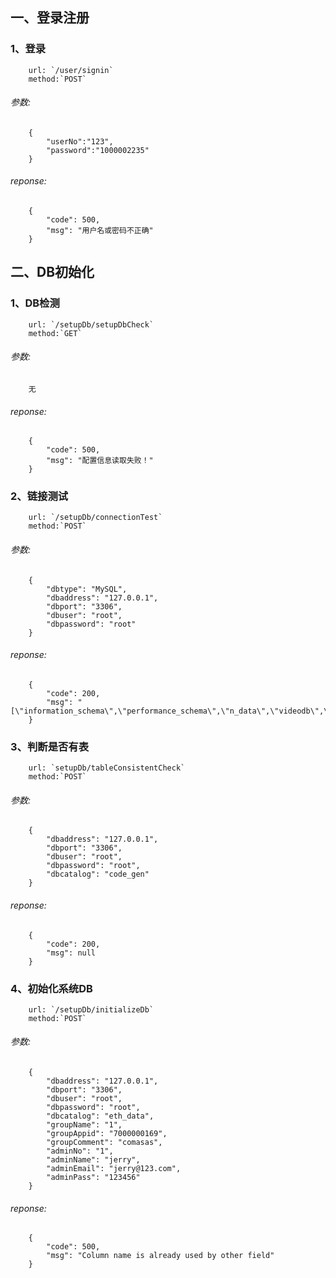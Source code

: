 ## 一、登录注册

### 1、登录
        url: `/user/signin`
        method:`POST`
###### 参数:
        {
        	"userNo":"123",
        	"password":"1000002235"
        }
###### reponse:
        {
            "code": 500,
            "msg": "用户名或密码不正确"
        }
      
## 二、DB初始化      
### 1、DB检测
        url: `/setupDb/setupDbCheck`
        method:`GET`
###### 参数:
        无
###### reponse:
        {
            "code": 500,
            "msg": "配置信息读取失败！"
        }

### 2、链接测试
        url: `/setupDb/connectionTest`
        method:`POST`
###### 参数:
        {
            "dbtype": "MySQL",
            "dbaddress": "127.0.0.1",
            "dbport": "3306",
            "dbuser": "root",
            "dbpassword": "root"
        }
###### reponse:
        {
            "code": 200,
            "msg": "[\"information_schema\",\"performance_schema\",\"n_data\",\"videodb\",\"sakila\",\"dal_shard_1\",\"sys\",\"n_data_1\",\"webmagic\",\"ppdai_rt_crawler\",\"world\",\"code_gen\",\"dal_shard_0\",\"s_trade\",\"mysql\",\"eth_data\",\"indoorlocation\"]"
        }

### 3、判断是否有表
        url: `setupDb/tableConsistentCheck`
        method:`POST`
###### 参数:
        {
            "dbaddress": "127.0.0.1",
            "dbport": "3306",
            "dbuser": "root",
            "dbpassword": "root",
            "dbcatalog": "code_gen"
        }
###### reponse:
        {
            "code": 200,
            "msg": null
        }

### 4、初始化系统DB
        url: `/setupDb/initializeDb`
        method:`POST`
###### 参数:
        {
            "dbaddress": "127.0.0.1",
            "dbport": "3306",
            "dbuser": "root",
            "dbpassword": "root",
            "dbcatalog": "eth_data",
            "groupName": "1",
            "groupAppid": "7000000169",
            "groupComment": "comasas",
            "adminNo": "1",
            "adminName": "jerry",
            "adminEmail": "jerry@123.com",
            "adminPass": "123456"
        }
###### reponse:
        {
            "code": 500,
            "msg": "Column name is already used by other field"
        }

